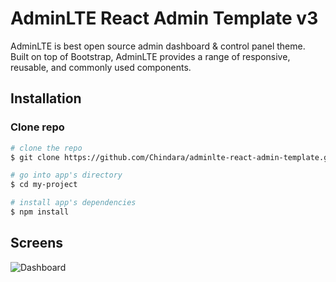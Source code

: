 # AdminLTE React Admin Template v3
AdminLTE is best open source admin dashboard & control panel theme. Built on top of Bootstrap, AdminLTE provides a range of responsive, reusable, and commonly used components. 

## Installation

### Clone repo

``` bash
# clone the repo
$ git clone https://github.com/Chindara/adminlte-react-admin-template.git my-project

# go into app's directory
$ cd my-project

# install app's dependencies
$ npm install
```

## Screens
![Dashboard](https://i.imgur.com/xuOApDV.png)
